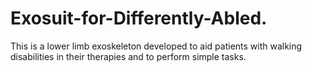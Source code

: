 # Exosuit-for-Differently-Abled.
This is a lower limb exoskeleton developed to aid patients with walking disabilities in their therapies and to perform simple tasks.
